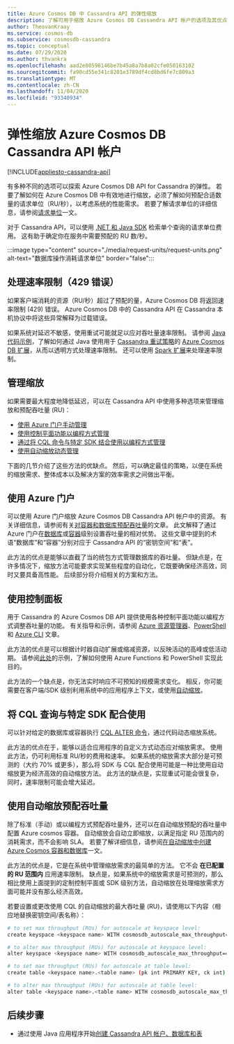```yaml
---
title: Azure Cosmos DB 中 Cassandra API 的弹性缩放
description: 了解可用于缩放 Azure Cosmos DB Cassandra API 帐户的选项及其优点/缺点
author: TheovanKraay
ms.service: cosmos-db
ms.subservice: cosmosdb-cassandra
ms.topic: conceptual
ms.date: 07/29/2020
ms.author: thvankra
ms.openlocfilehash: aad2e80598146be7b45a8a7b8a02cfe050163102
ms.sourcegitcommit: fa90cd55e341c8201e3789df4cd8bd6fe7c809a3
ms.translationtype: MT
ms.contentlocale: zh-CN
ms.lasthandoff: 11/04/2020
ms.locfileid: "93340934"
---
```

# <a name="elastically-scale-an-azure-cosmos-db-cassandra-api-account"></a>弹性缩放 Azure Cosmos DB Cassandra API 帐户
[!INCLUDE[appliesto-cassandra-api](includes/appliesto-cassandra-api.md)]

有多种不同的选项可以探索 Azure Cosmos DB API for Cassandra 的弹性。 若要了解如何在 Azure Cosmos DB 中有效地进行缩放，必须了解如何预配合适数量的请求单位（RU/秒），以考虑系统的性能需求。 若要了解请求单位的详细信息，请参阅[请求单位](request-units.md)一文。 

对于 Cassandra API，可以使用 [.NET 和 Java SDK](./find-request-unit-charge-cassandra.md) 检索单个查询的请求单位费用。 这有助于确定你在服务中需要预配的 RU 数/秒。

:::image type="content" source="./media/request-units/request-units.png" alt-text="数据库操作消耗请求单位" border="false":::

## <a name="handling-rate-limiting-429-errors"></a>处理速率限制（429 错误）

如果客户端消耗的资源（RU/秒）超过了预配的量，Azure Cosmos DB 将返回速率限制 (429) 错误。 Azure Cosmos DB 中的 Cassandra API 在 Cassandra 本机协议中将这些异常解释为过载错误。 

如果系统对延迟不敏感，使用重试可能就足以应对吞吐量速率限制。 请参阅 [Java 代码示例](https://github.com/Azure-Samples/azure-cosmos-cassandra-java-retry-sample)，了解如何通过 Java 使用用于 [Cassandra 重试策略](https://docs.datastax.com/en/developer/java-driver/4.4/manual/core/retries/)的 [Azure Cosmos DB 扩展](https://github.com/Azure/azure-cosmos-cassandra-extensions)，从而以透明方式处理速率限制。 还可以使用 [Spark 扩展](https://mvnrepository.com/artifact/com.microsoft.azure.cosmosdb/azure-cosmos-cassandra-spark-helper)来处理速率限制。

## <a name="manage-scaling"></a>管理缩放

如果需要最大程度地降低延迟，可以在 Cassandra API 中使用多种选项来管理缩放和预配吞吐量 (RU)：

* [使用 Azure 门户手动管理](#use-azure-portal)
* [使用控制平面功能以编程方式管理](#use-control-plane)
* [通过将 CQL 命令与特定 SDK 结合使用以编程方式管理](#use-cql-queries)
* [使用自动缩放动态管理](#use-autoscale)

下面的几节介绍了这些方法的优缺点。 然后，可以确定最佳的策略，以便在系统的缩放需求、整体成本以及解决方案的效率需求之间做出平衡。

## <a name="use-the-azure-portal"></a><a id="use-azure-portal"></a>使用 Azure 门户

可以使用 Azure 门户缩放 Azure Cosmos DB Cassandra API 帐户中的资源。 有关详细信息，请参阅有关[对容器和数据库预配吞吐量](set-throughput.md)的文章。 此文解释了通过 Azure 门户在[数据库](set-throughput.md#set-throughput-on-a-database)或[容器](set-throughput.md#set-throughput-on-a-container)级别设置吞吐量的相对优势。 这些文章中提到的术语“数据库”和“容器”分别对应于 Cassandra API 的“密钥空间”和“表”。

此方法的优点是能够以直截了当的统包方式管理数据库的吞吐量。 但缺点是，在许多情况下，缩放方法可能要求实现某些程度的自动化，它既要确保经济高效，同时又要具备高性能。 后续部分将介绍相关的方案和方法。

## <a name="use-the-control-plane"></a><a id="use-control-plane"></a>使用控制面板

用于 Cassandra 的 Azure Cosmos DB API 提供使用各种控制平面功能以编程方式调整吞吐量的功能。 有关指导和示例，请参阅 [Azure 资源管理器](./templates-samples-cassandra.md)、[PowerShell](powershell-samples.md) 和 [Azure CLI](cli-samples.md) 文章。

此方法的优点是可以根据计时器自动扩展或缩减资源，以反映活动的高峰或低活动期。 请参阅[此处](https://github.com/Azure-Samples/azure-cosmos-throughput-scheduler)的示例，了解如何使用 Azure Functions 和 PowerShell 实现此目的。

此方法的一个缺点是，你无法实时响应不可预知的规模需求变化。 相反，你可能需要在客户端/SDK 级别利用系统中的应用程序上下文，或使用[自动缩放](provision-throughput-autoscale.md)。

## <a name="use-cql-queries-with-a-specific-sdk"></a><a id="use-cql-queries"></a>将 CQL 查询与特定 SDK 配合使用

可以针对给定的数据库或容器执行 [CQL ALTER 命令](cassandra-support.md#keyspace-and-table-options)，通过代码动态缩放系统。

此方法的优点在于，能够以适合应用程序的自定义方式动态应对缩放需求。 使用此方法，仍可利用标准 RU/秒的费用和速率。 如果系统的缩放需求大部分是可预测的（大约 70% 或更多），那么将 SDK 与 CQL 配合使用可能是一种比使用自动缩放更为经济高效的自动缩放方法。 此方法的缺点是，实现重试可能会很复杂，同时，速率限制可能会增大延迟。

## <a name="use-autoscale-provisioned-throughput"></a><a id="use-autoscale"></a>使用自动缩放预配吞吐量

除了标准（手动）或以编程方式预配吞吐量外，还可以在自动缩放预配的吞吐量中配置 Azure cosmos 容器。 自动缩放会自动立即缩放，以满足指定 RU 范围内的消耗需求，而不会影响 SLA。 若要了解详细信息，请参阅[在自动缩放中创建 Azure Cosmos 容器和数据库](provision-throughput-autoscale.md)一文。

此方法的优点是，它是在系统中管理缩放需求的最简单的方法。 它不会 **在已配置的 RU 范围内** 应用速率限制。 缺点是，如果系统中的缩放需求是可预测的，那么相比使用上面提到的定制控制平面或 SDK 级别方法，自动缩放在处理缩放需求方面可能并没有那么经济高效。

若要设置或更改使用 CQL 的自动缩放的最大吞吐量 (RU)，请使用以下内容（相应地替换密钥空间/表名称）：

```Bash
# to set max throughput (RUs) for autoscale at keyspace level:
create keyspace <keyspace name> WITH cosmosdb_autoscale_max_throughput=5000;

# to alter max throughput (RUs) for autoscale at keyspace level:
alter keyspace <keyspace name> WITH cosmosdb_autoscale_max_throughput=4000;

# to set max throughput (RUs) for autoscale at table level:
create table <keyspace name>.<table name> (pk int PRIMARY KEY, ck int) WITH cosmosdb_autoscale_max_throughput=5000;

# to alter max throughput (RUs) for autoscale at table level:
alter table <keyspace name>.<table name> WITH cosmosdb_autoscale_max_throughput=4000;
```

## <a name="next-steps"></a>后续步骤

- 通过使用 Java 应用程序开始[创建 Cassandra API 帐户、数据库和表](create-cassandra-api-account-java.md)